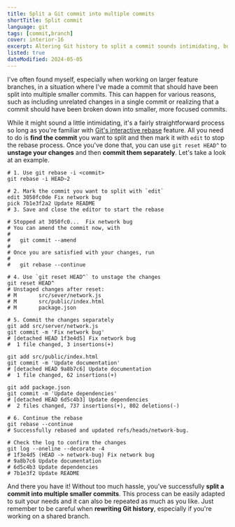 ```yaml
---
title: Split a Git commit into multiple commits
shortTitle: Split commit
language: git
tags: [commit,branch]
cover: interior-16
excerpt: Altering Git history to split a commit sounds intimidating, but it's not that hard. Let's walk through the process step by step.
listed: true
dateModified: 2024-05-05
---
```


I've often found myself, especially when working on larger feature branches, in a situation where I've made a commit that should have been split into multiple smaller commits. This can happen for various reasons, such as including unrelated changes in a single commit or realizing that a commit should have been broken down into smaller, more focused commits.

While it might sound a little intimidating, it's a fairly straightforward process so long as you're familiar with [Git's interactive rebase](/git/s/interactive-rebase) feature. All you need to do is **find the commit** you want to split and then mark it with `edit` to stop the rebase process. Once you've done that, you can use `git reset HEAD^` to **unstage your changes** and then **commit them separately**. Let's take a look at an example.

```shell
# 1. Use git rebase -i <commit>
git rebase -i HEAD~2
```

```shell title="git-rebase-todo"
# 2. Mark the commit you want to split with `edit`
edit 3050fc0de Fix network bug
pick 7b1e3f2a2 Update README
# 3. Save and close the editor to start the rebase
```

```shell
# Stopped at 3050fc0...  Fix network bug
# You can amend the commit now, with
#
#   git commit --amend
#
# Once you are satisfied with your changes, run
#
#   git rebase --continue

# 4. Use `git reset HEAD^` to unstage the changes
git reset HEAD^
# Unstaged changes after reset:
# M       src/sever/network.js
# M       src/public/index.html
# M       package.json

# 5. Commit the changes separately
git add src/server/network.js
git commit -m 'Fix network bug'
# [detached HEAD 1f3e4d5] Fix network bug
#  1 file changed, 3 insertions(+)

git add src/public/index.html
git commit -m 'Update documentation'
# [detached HEAD 9a8b7c6] Update documentation
#  1 file changed, 62 insertions(+)

git add package.json
git commit -m 'Update dependencies'
# [detached HEAD 6d5c4b3] Update dependencies
#  2 files changed, 737 insertions(+), 802 deletions(-)

# 6. Continue the rebase
git rebase --continue
# Successfully rebased and updated refs/heads/network-bug.

# Check the log to confirm the changes
git log --oneline --decorate -4
# 1f3e4d5 (HEAD -> network-bug) Fix network bug
# 9a8b7c6 Update documentation
# 6d5c4b3 Update dependencies
# 7b1e3f2 Update README
```

And there you have it! Without too much hassle, you've successfully **split a commit into multiple smaller commits**. This process can be easily adapted to suit your needs and it can also be repeated as much as you like. Just remember to be careful when **rewriting Git history**, especially if you're working on a shared branch.
